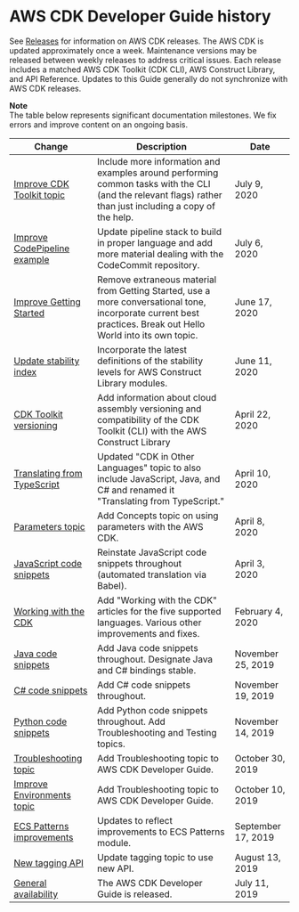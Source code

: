 # AWS CDK Developer Guide history<a name="doc-history"></a>

See [Releases](https://github.com/awslabs/aws-cdk/releases) for information on AWS CDK releases\. The AWS CDK is updated approximately once a week\. Maintenance versions may be released between weekly releases to address critical issues\. Each release includes a matched AWS CDK Toolkit \(CDK CLI\), AWS Construct Library, and API Reference\. Updates to this Guide generally do not synchronize with AWS CDK releases\.

**Note**  
The table below represents significant documentation milestones\. We fix errors and improve content on an ongoing basis\.

| Change | Description | Date | 
| --- |--- |--- |
| [Improve CDK Toolkit topic](#doc-history) | Include more information and examples around performing common tasks with the CLI \(and the relevant flags\) rather than just including a copy of the help\. | July 9, 2020 | 
| [Improve CodePipeline example](#doc-history) | Update pipeline stack to build in proper language and add more material dealing with the CodeCommit repository\. | July 6, 2020 | 
| [Improve Getting Started](#doc-history) | Remove extraneous material from Getting Started, use a more conversational tone, incorporate current best practices\. Break out Hello World into its own topic\. | June 17, 2020 | 
| [Update stability index](#doc-history) | Incorporate the latest definitions of the stability levels for AWS Construct Library modules\. | June 11, 2020 | 
| [CDK Toolkit versioning](#doc-history) | Add information about cloud assembly versioning and compatibility of the CDK Toolkit \(CLI\) with the AWS Construct Library | April 22, 2020 | 
| [Translating from TypeScript](#doc-history) | Updated "CDK in Other Languages" topic to also include JavaScript, Java, and C\# and renamed it "Translating from TypeScript\." | April 10, 2020 | 
| [Parameters topic](#doc-history) | Add Concepts topic on using parameters with the AWS CDK\. | April 8, 2020 | 
| [JavaScript code snippets](#doc-history) | Reinstate JavaScript code snippets throughout \(automated translation via Babel\)\. | April 3, 2020 | 
| [Working with the CDK](#doc-history) | Add "Working with the CDK" articles for the five supported languages\. Various other improvements and fixes\. | February 4, 2020 | 
| [Java code snippets](#doc-history) | Add Java code snippets throughout\. Designate Java and C\# bindings stable\. | November 25, 2019 | 
| [C\# code snippets](#doc-history) | Add C\# code snippets throughout\. | November 19, 2019 | 
| [Python code snippets](#doc-history) | Add Python code snippets throughout\. Add Troubleshooting and Testing topics\. | November 14, 2019 | 
| [Troubleshooting topic](#doc-history) | Add Troubleshooting topic to AWS CDK Developer Guide\. | October 30, 2019 | 
| [Improve Environments topic](#doc-history) | Add Troubleshooting topic to AWS CDK Developer Guide\. | October 10, 2019 | 
| [ECS Patterns improvements](#doc-history) | Updates to reflect improvements to ECS Patterns module\. | September 17, 2019 | 
| [New tagging API](#doc-history) | Update tagging topic to use new API\. | August 13, 2019 | 
| [General availability](#doc-history) | The AWS CDK Developer Guide is released\. | July 11, 2019 | 
